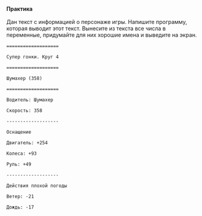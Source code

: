 <b>Практика</b>
<br><br>
Дан текст с информацией о персонаже игры. Напишите программу, которая выводит этот текст. Вынесите из текста все числа в переменные, придумайте для них хорошие имена и выведите на экран.
```
===================

Супер гонки. Круг 4

===================

Шумахер (358)

===================

Водитель: Шумахер

Скорость: 358

-------------------

Оснащение

Двигатель: +254

Колеса: +93

Руль: +49

-------------------

Действия плохой погоды

Ветер: -21

Дождь: -17
```
